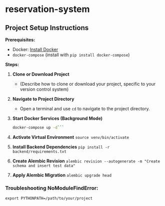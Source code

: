 # reservation-system

## Project Setup Instructions

**Prerequisites:**

* Docker: [Install Docker](https://docs.docker.com/engine/install/)
* `docker-compose` (install with `pip install docker-compose`)

**Steps:**

1. **Clone or Download Project**
    * (Describe how to clone or download your project, specific to your version control system)

2. **Navigate to Project Directory**
    * Open a terminal and use `cd` to navigate to the project directory.

3. **Start Docker Services (Background Mode)**

   ```bash
   docker-compose up -d```

4. **Activate Virtual Environment**
    ```source venv/bin/activate```

5. **Install Backend Dependencies**
    ```pip install -r backend/requirements.txt```

6. **Create Alembic Revision**
    ```alembic revision --autogenerate -m "Create schema and insert test data"```

7. **Apply Alembic Migration**
    ```alembic upgrade head```

### Troubleshooting NoModuleFindError:
```export PYTHONPATH=/path/to/your/project```